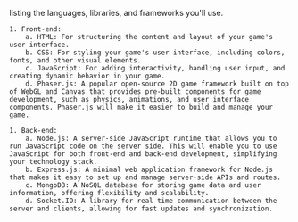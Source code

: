 listing the languages, libraries, and frameworks you'll use.

	1. Front-end:
		a. HTML: For structuring the content and layout of your game's user interface.
		b. CSS: For styling your game's user interface, including colors, fonts, and other visual elements.
		c. JavaScript: For adding interactivity, handling user input, and creating dynamic behavior in your game.
		d. Phaser.js: A popular open-source 2D game framework built on top of WebGL and Canvas that provides pre-built components for game development, such as physics, animations, and user interface components. Phaser.js will make it easier to build and manage your game.

	1. Back-end:
		a. Node.js: A server-side JavaScript runtime that allows you to run JavaScript code on the server side. This will enable you to use JavaScript for both front-end and back-end development, simplifying your technology stack.
		b. Express.js: A minimal web application framework for Node.js that makes it easy to set up and manage server-side APIs and routes.
		c. MongoDB: A NoSQL database for storing game data and user information, offering flexibility and scalability.
		d. Socket.IO: A library for real-time communication between the server and clients, allowing for fast updates and synchronization.

